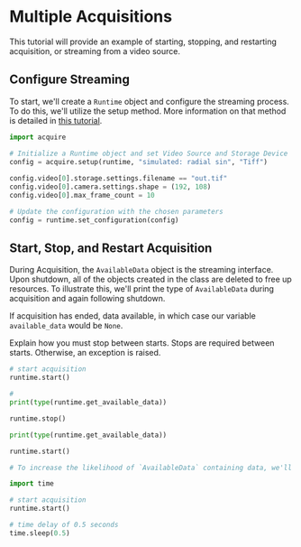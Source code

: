 # Multiple Acquisitions

This tutorial will provide an example of starting, stopping, and restarting acquisition, or streaming from a video source. 

## Configure Streaming

To start, we'll create a `Runtime` object and configure the streaming process. To do this, we'll utilize the setup method. More information on that method is detailed in [this tutorial](https://acquire-project.github.io/acquire-docs/tutorials/setup).

```python
import acquire

# Initialize a Runtime object and set Video Source and Storage Device
config = acquire.setup(runtime, "simulated: radial sin", "Tiff")
    
config.video[0].storage.settings.filename == "out.tif"
config.video[0].camera.settings.shape = (192, 108)
config.video[0].max_frame_count = 10

# Update the configuration with the chosen parameters 
config = runtime.set_configuration(config) 
```

## Start, Stop, and Restart Acquisition

During Acquisition, the `AvailableData` object is the streaming interface. Upon shutdown, all of the objects created in the class are deleted to free up resources. To illustrate this, we'll print the type of `AvailableData` during acquisition and again following shutdown.

If acquisition has ended, data available, in which case our variable `available_data` would be `None`.

Explain how you must stop between starts. Stops are required between starts. Otherwise, an exception is raised.


```python
# start acquisition
runtime.start()

#
print(type(runtime.get_available_data))

runtime.stop()

print(type(runtime.get_available_data))

runtime.start()

# To increase the likelihood of `AvailableData` containing data, we'll utilize the time python package to introduce a delay before we create our `AvailableData` object

import time

# start acquisition
runtime.start()

# time delay of 0.5 seconds
time.sleep(0.5)
